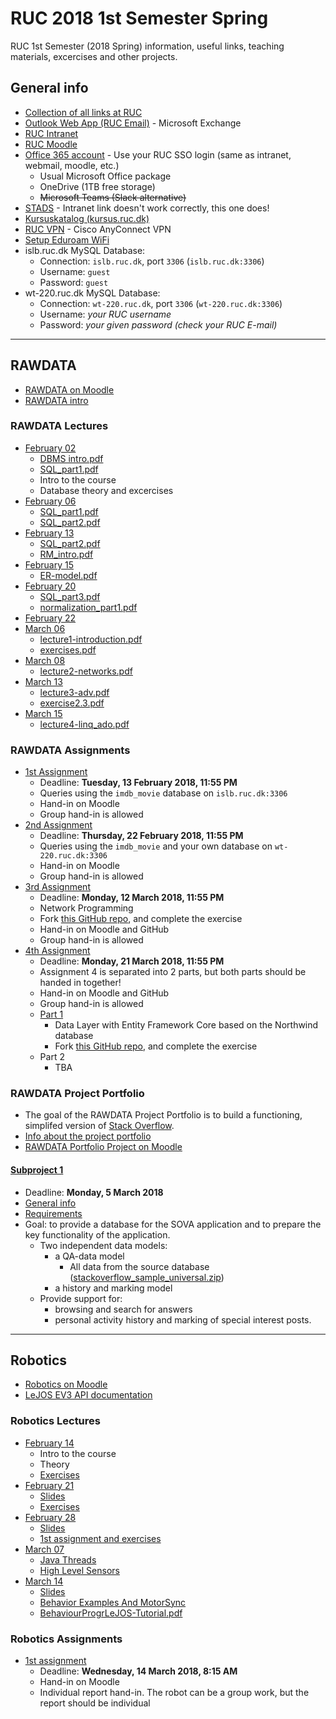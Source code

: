 # RUC 2018 1st Semester Spring

RUC 1st Semester (2018 Spring) information, useful links, teaching materials, excercises and other projects.

## General info

- [Collection of all links at RUC](https://portalino.ruc.dk/)
- [Outlook Web App (RUC Email)](https://owa.ruc.dk/) - Microsoft Exchange
- [RUC Intranet](https://intra.ruc.dk/)
- [RUC Moodle](https://moodle.ruc.dk)
- [Office 365 account](https://portal.office.com) - Use your RUC SSO login (same as intranet, webmail, moodle, etc.)
  - Usual Microsoft Office package
  - OneDrive (1TB free storage)
  - ~~Microsoft Teams (Slack alternative)~~
- [STADS](https://stadssb.ruc.dk/sb_stax/sb/) - Intranet link doesn't work correctly, this one does!
- [Kursuskatalog (kursus.ruc.dk)](http://kursus.ruc.dk/)
- [RUC VPN](https://intra.ruc.dk/index.php?id=23136&L=1) - Cisco AnyConnect VPN
- [Setup Eduroam WiFi](https://intra.ruc.dk/en/employees/services-to-employees/ruc-finance-it-technical-services/ruc-it/guides/internet-access/eduroam/)
- islb.ruc.dk MySQL Database:
  - Connection: `islb.ruc.dk`, port `3306` (`islb.ruc.dk:3306`)
  - Username: `guest`
  - Password: `guest`
- wt-220.ruc.dk MySQL Database:
  - Connection: `wt-220.ruc.dk`, port `3306` (`wt-220.ruc.dk:3306`)
  - Username: _your RUC username_
  - Password: _your given password (check your RUC E-mail)_

---

## RAWDATA

- [RAWDATA on Moodle](https://moodle.ruc.dk/course/view.php?id=9722)
- [RAWDATA intro](/RAWDATA/2018-feb-02/RAWDATA_intro_spring_2018.pdf)

### RAWDATA Lectures

- [February 02](/RAWDATA/2018-feb-02)
  - [DBMS intro.pdf](/RAWDATA/2018-feb-02/DBMS_intro.pdf)
  - [SQL_part1.pdf](/RAWDATA/2018-feb-02/SQL_part1.pdf)
  - Intro to the course
  - Database theory and excercises
- [February 06](/RAWDATA/2018-feb-06)
  - [SQL_part1.pdf](/RAWDATA/2018-feb-06/SQL_part1.pdf)
  - [SQL_part2.pdf](/RAWDATA/2018-feb-06/SQL_part2.pdf)
- [February 13](/RAWDATA/2018-feb-13)
  - [SQL_part2.pdf](/RAWDATA/2018-feb-06/SQL_part2.pdf)
  - [RM_intro.pdf](/RAWDATA/2018-feb-13/RM_intro.pdf)
- [February 15](/RAWDATA/2018-feb-15)
  - [ER-model.pdf](/RAWDATA/2018-feb-15/ER-model.pdf)
- [February 20](/RAWDATA/2018-feb-20)
  - [SQL_part3.pdf](/RAWDATA/2018-feb-20/SQL_part3.pdf)
  - [normalization_part1.pdf](/RAWDATA/2018-feb-20/normalization_part1.pdf)
- [February 22](/RAWDATA/2018-feb-22)
- [March 06](/RAWDATA/2018-mar-06)
  - [lecture1-introduction.pdf](/RAWDATA/2018-mar-06/lecture1-introduction.pdf)
  - [exercises.pdf](/RAWDATA/2018-mar-06/exercises.pdf)
- [March 08](/RAWDATA/2018-mar-08)
  - [lecture2-networks.pdf](/RAWDATA/2018-mar-08/lecture2-networks.pdf)
- [March 13](/RAWDATA/2018-mar-13)
  - [lecture3-adv.pdf](/RAWDATA/2018-mar-13/lecture3-adv.pdf)
  - [exercise2.3.pdf](/RAWDATA/2018-mar-13/exercise2.3.pdf)
- [March 15](/RAWDATA/2018-mar-15)
  - [lecture4-linq_ado.pdf](/RAWDATA/2018-mar-15/lecture4-linq_ado.pdf)

### RAWDATA Assignments

- [1st Assignment](/RAWDATA/2018-feb-06/RAWDATA_2018-Assignment_1.pdf)
  - Deadline: **Tuesday, 13 February 2018, 11:55 PM**
  - Queries using the `imdb_movie` database on `islb.ruc.dk:3306`
  - Hand-in on Moodle
  - Group hand-in is allowed
- [2nd Assignment](/RAWDATA/Assignments/Assignment2/RAWDATA_2018_-_Assignment_2.pdf)
  - Deadline: **Thursday, 22 February 2018, 11:55 PM**
  - Queries using the `imdb_movie` and your own database on `wt-220.ruc.dk:3306`
  - Hand-in on Moodle
  - Group hand-in is allowed
- [3rd Assignment](/RAWDATA/Assignments/Assignment3/RAWDATA-Assignment-3.pdf)
  - Deadline: **Monday, 12 March 2018, 11:55 PM**
  - Network Programming
  - Fork [this GitHub repo](https://github.com/bulskov/RAWDATA2018F_Assignment3TestSuite), and complete the exercise
  - Hand-in on Moodle and GitHub
  - Group hand-in is allowed
- [4th Assignment](/RAWDATA/Assignments/Assignment4/)
  - Deadline: **Monday, 21 March 2018, 11:55 PM**
  - Assignment 4 is separated into 2 parts, but both parts should be handed in together!
  - Hand-in on Moodle and GitHub
  - Group hand-in is allowed
  - [Part 1](/RAWDATA/Assignments/Assignment4/RAWDATA_2018-Assignment_4_part_I.pdf)
    - Data Layer with Entity Framework Core based on the Northwind database
    - Fork [this GitHub repo](https://github.com/bulskov/RAWDATA2018F_Assignment4TestSuite), and complete the exercise
  - Part 2
    - TBA

### RAWDATA Project Portfolio

- The goal of the RAWDATA Project Portfolio is to build a functioning, simplifed version of [Stack Overflow](https://stackoverflow.com/).
- [Info about the project portfolio](/RAWDATA/Project_Portfolio/Subproject_1/RAWDATA_Portfolio_Project_1_intro.pdf)
- [RAWDATA Portfolio Project on Moodle](https://moodle.ruc.dk/course/view.php?id=9754)

#### [Subproject 1](/RAWDATA/Project_Portfolio/Subproject_1)

- Deadline: **Monday, 5 March 2018**
- [General info](/RAWDATA/Project_Portfolio/Subproject_1/RAWDATA_Portfolio_Project_1_intro.pdf)
- [Requirements](/RAWDATA/Project_Portfolio/Subproject_1/RAWDATA_F2018-Portfolio_subproject_1_requiments.pdf)
- Goal: to provide a database for the SOVA application and to prepare the key functionality of the application.
  - Two independent data models:
    - a QA-data model
      - All data from the source database ([stackoverflow_sample_universal.zip](/RAWDATA/Project_Portfolio/Subproject_1/stackoverflow_sample_universal.zip))
    - a history and marking model
  - Provide support for:
    - browsing and search for answers
    - personal activity history and marking of special interest posts.

---

## Robotics

- [Robotics on Moodle](https://moodle.ruc.dk/course/view.php?id=9760)
- [LeJOS EV3 API documentation](http://www.lejos.org/ev3/docs/)

### Robotics Lectures

- [February 14](/Robotics/2018-feb-14)
  - Intro to the course
  - Theory
  - [Exercises](/Robotics/2018-feb-14/BSIM_exercise.pdf)
- [February 21](/Robotics/2018-feb-21)
  - [Slides](/Robotics/2018-feb-21/RobotSlides-Day2.pdf)
  - [Exercises](/Robotics/2018-feb-21/RobotsExercisesDay2.pdf)
- [February 28](/Robotics/2018-feb-28)
  - [Slides](/Robotics/2018-feb-28/Slides_day3.pdf)
  - [1st assignment and exercises](/Robotics/2018-feb-28/Assignment-1+exercise.pdf)
- [March 07](/Robotics/2018-mar-07)
  - [Java Threads](/Robotics/2018-mar-07/java-threads-tutorial.pdf)
  - [High Level Sensors](/Robotics/2018-mar-07/HighLevelSensors.pdf)
- [March 14](/Robotics/2018-mar-14)
  - [Slides](/Robotics/2018-mar-14/Behaviours.pdf)
  - [Behavior Examples And MotorSync](/Robotics/2018-mar-14/BehaviorExamplesAndMotorSync.pdf)
  - [BehaviourProgrLeJOS-Tutorial.pdf](/Robotics/2018-mar-14/BehaviourProgrLeJOS-Tutorial.pdf)

### Robotics Assignments

- [1st assignment](/Robotics/2018-feb-28/Assignment-1+exercise.pdf)
  - Deadline: **Wednesday, 14 March 2018, 8:15 AM**
  - Hand-in on Moodle
  - Individual report hand-in. The robot can be a group work, but the report should be individual
